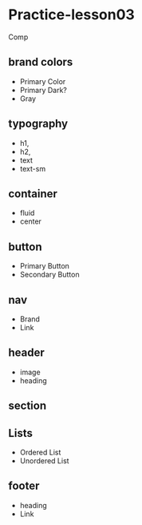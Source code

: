 # Practice-lesson03

Comp

## brand colors

- Primary Color
- Primary Dark?
- Gray

## typography

- h1,
- h2,
- text
- text-sm

## container

- fluid
- center

## button

- Primary Button
- Secondary Button

## nav

- Brand
- Link

## header

- image
- heading

## section

## Lists

- Ordered List
- Unordered List

## footer

- heading
- Link
